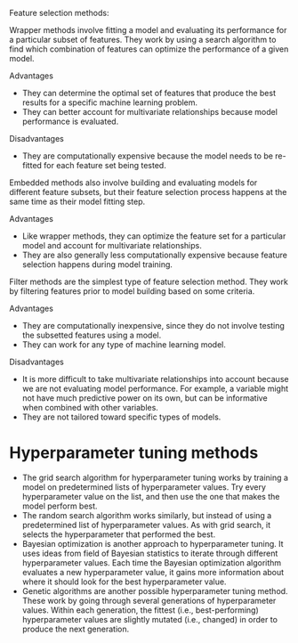 Feature selection methods:


Wrapper methods involve fitting a model and evaluating its performance for a particular subset of features. They work by using a search algorithm to find which combination of features can optimize the performance of a given model.

Advantages
- They can determine the optimal set of features that produce the best results for a specific machine learning problem.
- They can better account for multivariate relationships because model performance is evaluated.

Disadvantages
- They are computationally expensive because the model needs to be re-fitted for each feature set being tested.


Embedded methods also involve building and evaluating models for different feature subsets, but their feature selection process happens at the same time as their model fitting step.

Advantages
- Like wrapper methods, they can optimize the feature set for a particular model and account for multivariate relationships.
- They are also generally less computationally expensive because feature selection happens during model training.


Filter methods are the simplest type of feature selection method. They work by filtering features prior to model building based on some criteria.

Advantages
- They are computationally inexpensive, since they do not involve testing the subsetted features using a model.
- They can work for any type of machine learning model.

Disadvantages
- It is more difficult to take multivariate relationships into account because we are not evaluating model performance. For example, a variable might not have much predictive power on its own, but can be informative when combined with other variables.
- They are not tailored toward specific types of models.



# Hyperparameter tuning methods
- The grid search algorithm for hyperparameter tuning works by training a model on predetermined lists of hyperparameter values. Try every hyperparameter value on the list, and then use the one that makes the model perform best.
- The random search algorithm works similarly, but instead of using a predetermined list of hyperparameter values. As with grid search, it selects the hyperparameter that performed the best.
- Bayesian optimization is another approach to hyperparameter tuning. It uses ideas from field of Bayesian statistics to iterate through different hyperparameter values. Each time the Bayesian optimization algorithm evaluates a new hyperparameter value, it gains more information about where it should look for the best hyperparameter value.
- Genetic algorithms are another possible hyperparameter tuning method. These work by going through several generations of hyperparameter values. Within each generation, the fittest (i.e., best-performing) hyperparameter values are slightly mutated (i.e., changed) in order to produce the next generation.
